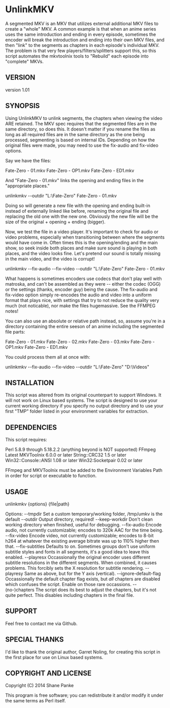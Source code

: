 # UnlinkMKV

A segmented MKV is an MKV that utilizes external additional MKV files to create a "whole" MKV. A common example is that when an anime series uses the same introduction and ending in every episode, sometimes the encoder will break the introduction and ending into their own MKV files, and then "link" to the segments as chapters in each episode's individual MKV. The problem is that very few players/filters/splitters support this, so this script automates the mkvtoolnix tools to "Rebuild" each episode into "complete" MKVs.

## VERSION

version 1.01

## SYNOPSIS

Using UnlinkMKV to unlink segments, the chapters when viewing the video ARE retained. The MKV spec requires that the segmented files are in the same directory, so does this. It doesn't matter if you rename the files as long as all required files are in the same directory as the one being processed, segmenting is based on internal IDs. Depending on how the original files were made, you may need to use the fix-audio and fix-video options.

Say we have the files:

   Fate-Zero - 01.mkv
   Fate-Zero - OP1.mkv
   Fate-Zero - ED1.mkv

And "Fate-Zero - 01.mkv" links the opening and ending files in the "appropriate places."

   unlinkmkv --outdir "L:\Fate-Zero" Fate-Zero - 01.mkv

Doing so will generate a new file with the opening and ending built-in instead of externally linked like before, renaming the original file and replacing the old one with the new one. Obviously the new file will be the size of the original + opening + ending (bigger).

Now, we test the file in a video player. It's important to check for audio or video problems, especially when transitioning between where the segments would have come in. Often times this is the opening/ending and the main show, so seek inside both places and make sure sound is playing in both places, and the video looks fine. Let's
pretend our sound is totally missing in the main video, and the video is corrupt!

   unlinkmkv --fix-audio --fix-video --outdir "L:\Fate-Zero" Fate-Zero - 01.mkv

What happens is sometimes encoders use codecs that don't play well with matroska, and can't be assembled as they were -- either the codec (OGG) or the settings (thanks, encoder guy) being the cause. The fix-audio and fix-video option simply re-encodes the audio and video into a uniform format that plays nice, with settings that try to not reduce the quality very much (not noticable), nor make the files hugemassive. See the FFMPEG notes!

You can also use an absolute or relative path instead, so, assume you're in a directory containing the entire seeson of an anime including the segmented file parts:

   Fate-Zero - 01.mkv
   Fate-Zero - 02.mkv
   Fate-Zero - 03.mkv
   Fate-Zero - OP1.mkv
   Fate-Zero - ED1.mkv

You could process them all at once with:

   unlinkmkv --fix-audio --fix-video --outdir "L:\Fate-Zero" "D:\Videos"

## INSTALLATION

This script was altered from its original counterpart to support Windows. It will not work on Linux based systems. The script is designed to use your current working directory if you specify no output directory and to use your first "TMP" folder listed in your environment variables for extraction.

## DEPENDENCIES

This script requires:

   Perl        				5.8.9 through 5.18.2.2 (anything beyond is NOT supported)
   FFmpeg					Latest
   MKVToolnix  				6.0.0 or later
   String::CRC32			1.5 or later
   Win32::Console::ANSI		1.08 or later
   Win32:Socketpair			0.02 or later
   
   FFmpeg and MKVToolnix must be added to the Environment Variables Path in order for script or executable to function.
   

## USAGE

   unlinkmkv {options} {file|path}

   Options:
   --tmpdir               Set a custom temporary/working folder, /tmp/umkv is the default
   --outdir               Output directory, required!
   --keep-workdir         Don't clean working directory when finished, useful for debugging.
   --fix-audio            Encode audio, not currently customizable; encodes to 320k AAC for the time being.
   --fix-video            Encode video, not currently customizable; encodes to 8-bit h264 at whatever the existing average bitrate was up to 110% higher then that.
   --fix-subtitles        Defaults to on. Sometimes groups don't use uniform subtitle styles and fonts in all segments, it's a good idea to leave this enabled.
   --playresx             Occassionally the original encoder uses different subtitle resolutions in the different segments. When combined, it causes problems. This forcibly
                          sets the X resolution for subtitle rendering.
   --playresy             Same as above, but for the Y axis (vertical).
   --ignore-default-flag  Occassionally the default chapter flag exists, but *all* chapters are disabled which confuses the script. Enable on those rare occassions.
   --(no-)chapters        The script does its best to adjust the chapters, but it's not quite perfect. This disables including chapters in the final file.


## SUPPORT

Feel free to contact me via Github.

## SPECIAL THANKS

I'd like to thank the original author, Garret Noling, for creating this script in the first place for use on Linux based systems.


## COPYRIGHT AND LICENSE

Copyright (C) 2014 Shane Panke

This program is free software; you can redistribute it and/or modify it under the same terms as Perl itself.
